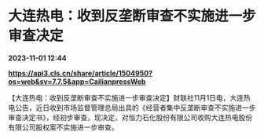 # 大连热电：收到反垄断审查不实施进一步审查决定

**2023-11-01 12:44**

**https://api3.cls.cn/share/article/1504950?os=web&sv=7.7.5&app=CailianpressWeb**

【大连热电：收到反垄断审查不实施进一步审查决定】财联社11月1日电，大连热电公告，近日收到市场监督管理总局出具的《经营者集中反垄断审查不实施进一步审查决定书》，经初步审查，现决定，对恒力石化股份有限公司收购大连热电股份有限公司股权案不实施进一步审查。